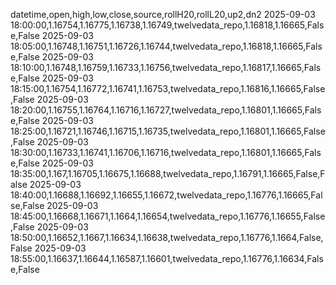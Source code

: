 datetime,open,high,low,close,source,rollH20,rollL20,up2,dn2
2025-09-03 18:00:00,1.16754,1.16775,1.16738,1.16749,twelvedata_repo,1.16818,1.16665,False,False
2025-09-03 18:05:00,1.16748,1.16751,1.16726,1.16744,twelvedata_repo,1.16818,1.16665,False,False
2025-09-03 18:10:00,1.16748,1.16759,1.16733,1.16756,twelvedata_repo,1.16817,1.16665,False,False
2025-09-03 18:15:00,1.16754,1.16772,1.16741,1.16753,twelvedata_repo,1.16816,1.16665,False,False
2025-09-03 18:20:00,1.16755,1.16764,1.16716,1.16727,twelvedata_repo,1.16801,1.16665,False,False
2025-09-03 18:25:00,1.16721,1.16746,1.16715,1.16735,twelvedata_repo,1.16801,1.16665,False,False
2025-09-03 18:30:00,1.16733,1.16741,1.16706,1.16716,twelvedata_repo,1.16801,1.16665,False,False
2025-09-03 18:35:00,1.167,1.16705,1.16675,1.16688,twelvedata_repo,1.16791,1.16665,False,False
2025-09-03 18:40:00,1.16688,1.16692,1.16655,1.16672,twelvedata_repo,1.16776,1.16665,False,False
2025-09-03 18:45:00,1.16668,1.16671,1.1664,1.16654,twelvedata_repo,1.16776,1.16655,False,False
2025-09-03 18:50:00,1.16652,1.1667,1.16634,1.16638,twelvedata_repo,1.16776,1.1664,False,False
2025-09-03 18:55:00,1.16637,1.16644,1.16587,1.16601,twelvedata_repo,1.16776,1.16634,False,False
